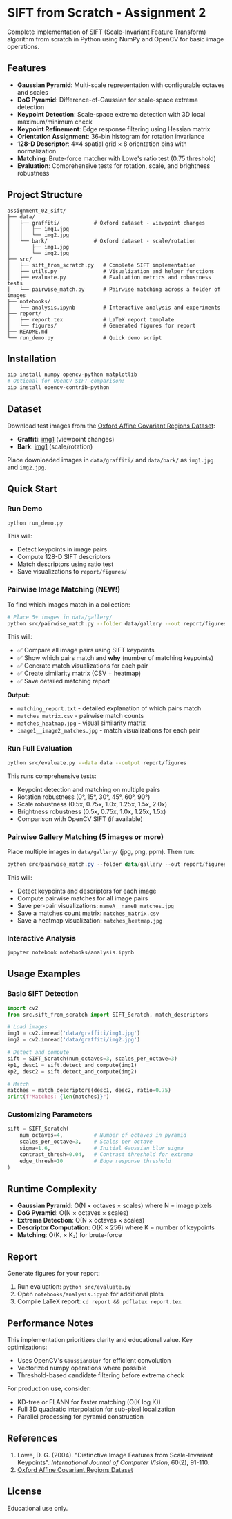 # SIFT from Scratch - Assignment 2

Complete implementation of SIFT (Scale-Invariant Feature Transform) algorithm from scratch in Python using NumPy and OpenCV for basic image operations.

## Features

- **Gaussian Pyramid**: Multi-scale representation with configurable octaves and scales
- **DoG Pyramid**: Difference-of-Gaussian for scale-space extrema detection
- **Keypoint Detection**: Scale-space extrema detection with 3D local maximum/minimum check
- **Keypoint Refinement**: Edge response filtering using Hessian matrix
- **Orientation Assignment**: 36-bin histogram for rotation invariance
- **128-D Descriptor**: 4×4 spatial grid × 8 orientation bins with normalization
- **Matching**: Brute-force matcher with Lowe's ratio test (0.75 threshold)
- **Evaluation**: Comprehensive tests for rotation, scale, and brightness robustness

## Project Structure

```
assignment_02_sift/
├── data/
│   ├── graffiti/           # Oxford dataset - viewpoint changes
│   │   ├── img1.jpg
│   │   └── img2.jpg
│   └── bark/               # Oxford dataset - scale/rotation
│       ├── img1.jpg
│       └── img2.jpg
├── src/
│   ├── sift_from_scratch.py   # Complete SIFT implementation
│   ├── utils.py               # Visualization and helper functions
│   ├── evaluate.py            # Evaluation metrics and robustness tests
│   └── pairwise_match.py      # Pairwise matching across a folder of images
├── notebooks/
│   └── analysis.ipynb         # Interactive analysis and experiments
├── report/
│   ├── report.tex             # LaTeX report template
│   └── figures/               # Generated figures for report
├── README.md
└── run_demo.py                # Quick demo script
```

## Installation

```bash
pip install numpy opencv-python matplotlib
# Optional for OpenCV SIFT comparison:
pip install opencv-contrib-python
```

## Dataset

Download test images from the [Oxford Affine Covariant Regions Dataset](https://www.robots.ox.ac.uk/~vgg/research/affine/):

- **Graffiti**: [img1](https://www.robots.ox.ac.uk/~vgg/research/affine/det_eval_files/graffiti.jpg) (viewpoint changes)
- **Bark**: [img1](https://www.robots.ox.ac.uk/~vgg/research/affine/det_eval_files/bark.jpg) (scale/rotation)

Place downloaded images in `data/graffiti/` and `data/bark/` as `img1.jpg` and `img2.jpg`.

## Quick Start

### Run Demo

```bash
python run_demo.py
```

This will:
- Detect keypoints in image pairs
- Compute 128-D SIFT descriptors
- Match descriptors using ratio test
- Save visualizations to `report/figures/`

### Pairwise Image Matching (NEW!)

To find which images match in a collection:

```bash
# Place 5+ images in data/gallery/
python src/pairwise_match.py --folder data/gallery --out report/figures/gallery
```

This will:
- ✅ Compare all image pairs using SIFT keypoints
- ✅ Show which pairs match and **why** (number of matching keypoints)
- ✅ Generate match visualizations for each pair
- ✅ Create similarity matrix (CSV + heatmap)
- ✅ Save detailed matching report

**Output:**
- `matching_report.txt` - detailed explanation of which pairs match
- `matches_matrix.csv` - pairwise match counts
- `matches_heatmap.jpg` - visual similarity matrix
- `image1__image2_matches.jpg` - match visualizations for each pair

### Run Full Evaluation

```bash
python src/evaluate.py --data data --output report/figures
```

This runs comprehensive tests:
- Keypoint detection and matching on multiple pairs
- Rotation robustness (0°, 15°, 30°, 45°, 60°, 90°)
- Scale robustness (0.5x, 0.75x, 1.0x, 1.25x, 1.5x, 2.0x)
- Brightness robustness (0.5x, 0.75x, 1.0x, 1.25x, 1.5x)
- Comparison with OpenCV SIFT (if available)

### Pairwise Gallery Matching (5 images or more)

Place multiple images in `data/gallery/` (jpg, png, ppm). Then run:

```powershell
python src/pairwise_match.py --folder data/gallery --out report/figures/gallery
```

This will:
- Detect keypoints and descriptors for each image
- Compute pairwise matches for all image pairs
- Save per-pair visualizations: `nameA__nameB_matches.jpg`
- Save a matches count matrix: `matches_matrix.csv`
- Save a heatmap visualization: `matches_heatmap.jpg`

### Interactive Analysis

```bash
jupyter notebook notebooks/analysis.ipynb
```

## Usage Examples

### Basic SIFT Detection

```python
import cv2
from src.sift_from_scratch import SIFT_Scratch, match_descriptors

# Load images
img1 = cv2.imread('data/graffiti/img1.jpg')
img2 = cv2.imread('data/graffiti/img2.jpg')

# Detect and compute
sift = SIFT_Scratch(num_octaves=3, scales_per_octave=3)
kp1, desc1 = sift.detect_and_compute(img1)
kp2, desc2 = sift.detect_and_compute(img2)

# Match
matches = match_descriptors(desc1, desc2, ratio=0.75)
print(f"Matches: {len(matches)}")
```

### Customizing Parameters

```python
sift = SIFT_Scratch(
    num_octaves=4,          # Number of octaves in pyramid
    scales_per_octave=3,    # Scales per octave
    sigma=1.6,              # Initial Gaussian blur sigma
    contrast_thresh=0.04,   # Contrast threshold for extrema
    edge_thresh=10          # Edge response threshold
)
```

## Runtime Complexity

- **Gaussian Pyramid**: O(N × octaves × scales) where N = image pixels
- **DoG Pyramid**: O(N × octaves × scales)
- **Extrema Detection**: O(N × octaves × scales)
- **Descriptor Computation**: O(K × 256) where K = number of keypoints
- **Matching**: O(K₁ × K₂) for brute-force

## Report

Generate figures for your report:

1. Run evaluation: `python src/evaluate.py`
2. Open `notebooks/analysis.ipynb` for additional plots
3. Compile LaTeX report: `cd report && pdflatex report.tex`

## Performance Notes

This implementation prioritizes clarity and educational value. Key optimizations:

- Uses OpenCV's `GaussianBlur` for efficient convolution
- Vectorized numpy operations where possible
- Threshold-based candidate filtering before extrema check

For production use, consider:
- KD-tree or FLANN for faster matching (O(K log K))
- Full 3D quadratic interpolation for sub-pixel localization
- Parallel processing for pyramid construction

## References

1. Lowe, D. G. (2004). "Distinctive Image Features from Scale-Invariant Keypoints". *International Journal of Computer Vision*, 60(2), 91-110.
2. [Oxford Affine Covariant Regions Dataset](https://www.robots.ox.ac.uk/~vgg/research/affine/)

## License

Educational use only.
